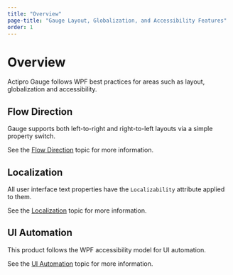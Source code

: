 ```yaml
---
title: "Overview"
page-title: "Gauge Layout, Globalization, and Accessibility Features"
order: 1
---
```

# Overview

Actipro Gauge follows WPF best practices for areas such as layout, globalization and accessibility.

## Flow Direction

Gauge supports both left-to-right and right-to-left layouts via a simple property switch.

See the [Flow Direction](flow-direction.md) topic for more information.

## Localization

All user interface text properties have the `Localizability` attribute applied to them.

See the [Localization](localization.md) topic for more information.

## UI Automation

This product follows the WPF accessibility model for UI automation.

See the [UI Automation](ui-automation.md) topic for more information.
